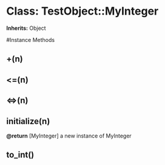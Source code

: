 # Class: TestObject::MyInteger
**Inherits:** Object
    




#Instance Methods
## +(n) [](#method-i-+)

## <=(n) [](#method-i-<=)

## <=>(n) [](#method-i-<=>)

## initialize(n) [](#method-i-initialize)

**@return** [MyInteger] a new instance of MyInteger

## to_int() [](#method-i-to_int)


